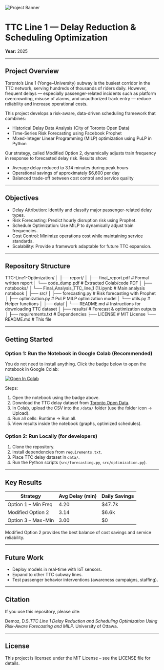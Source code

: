 ![Project Banner](TTC_optimization.png)


# TTC Line 1 — Delay Reduction & Scheduling Optimization

 
**Year:** 2025  

---

## Project Overview
Toronto’s Line 1 (Yonge–University) subway is the busiest corridor in the TTC network, serving hundreds of thousands of riders daily. However, frequent delays — especially passenger-related incidents such as platform overcrowding, misuse of alarms, and unauthorized track entry — reduce reliability and increase operational costs.

This project develops a risk-aware, data-driven scheduling framework that combines:

- Historical Delay Data Analysis (City of Toronto Open Data)  
- Time-Series Risk Forecasting using Facebook Prophet  
- Mixed-Integer Linear Programming (MILP) optimization using PuLP in Python  

Our strategy, called Modified Option 2, dynamically adjusts train frequency in response to forecasted delay risk. Results show:  
- Average delay reduced to 3.14 minutes during peak hours  
- Operational savings of approximately $6,600 per day  
- Balanced trade-off between cost control and service quality  

---

## Objectives
- Delay Attribution: Identify and classify major passenger-related delay types.  
- Risk Forecasting: Predict hourly disruption risk using Prophet.  
- Schedule Optimization: Use MILP to dynamically adjust train frequencies.  
- Cost Control: Minimize operations cost while maintaining service standards.  
- Scalability: Provide a framework adaptable for future TTC expansion.  

---

## Repository Structure
TTC-Line1-Optimization/
│
├── report/
│ ├── final_report.pdf # Formal written report
│ └── code_dump.pdf # Extracted Colab/code PDF
│
├── notebooks/
│ └── Final_Analysis_TTC_line_1 (1).ipynb # Main analysis notebook
│
├── src/
│ ├── forecasting.py # Risk forecasting with Prophet
│ ├── optimization.py # PuLP MILP optimization model
│ └── utils.py # Helper functions
│
├── data/
│ └── README.md # Instructions for downloading TTC dataset
│
├── results/ # Forecast & optimization outputs
│
├── requirements.txt # Dependencies
├── LICENSE # MIT License
└── README.md # This file


---

## Getting Started

### Option 1: Run the Notebook in Google Colab (Recommended)
You do not need to install anything. Click the badge below to open the notebook in Google Colab:

[![Open In Colab](https://colab.research.google.com/assets/colab-badge.svg)](https://colab.research.google.com/github/DanDemoz/TTC-Line1-Optimization/blob/main/notebooks/Final_Analysis_TTC_line_1%20%281%29.ipynb)

Steps:
1. Open the notebook using the badge above.  
2. Download the TTC delay dataset from [Toronto Open Data](https://open.toronto.ca/dataset/ttc-subway-delay-data/).  
3. In Colab, upload the CSV into the `/data/` folder (use the folder icon → Upload).  
4. Run all cells: Runtime → Run all.  
5. View results inside the notebook (graphs, optimized schedules).  

### Option 2: Run Locally (for developers)
1. Clone the repository.  
2. Install dependencies from `requirements.txt`.  
3. Place TTC delay dataset in `data/`.  
4. Run the Python scripts (`src/forecasting.py`, `src/optimization.py`).  

---

## Key Results

| Strategy              | Avg Delay (min) | Daily Savings |
|-----------------------|-----------------|---------------|
| Option 1 – Min Freq   | 4.20            | $47.7k        |
| Modified Option 2     | 3.14            | $6.6k         |
| Option 3 – Max-Min    | 3.00            | $0            |

Modified Option 2 provides the best balance of cost savings and service reliability.  

---

## Future Work
- Deploy models in real-time with IoT sensors.  
- Expand to other TTC subway lines.  
- Test passenger behavior interventions (awareness campaigns, staffing).  

---

## Citation
If you use this repository, please cite:

Demoz, D.S.*TTC Line 1 Delay Reduction and Scheduling Optimization Using Risk-Aware Forecasting and MILP.* University of Ottawa.

---

## License
This project is licensed under the MIT License – see the LICENSE file for details.  

